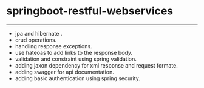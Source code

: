 # springboot-restful-webservices
--------------------------------
- jpa and hibernate .
- crud operations.
- handling response exceptions.
- use hateoas to add links to the response body.
- validation and constraint using spring validation.
- adding jaxon dependency for xml response and request formate.
- adding swagger for api documentation.
- adding basic authentication using spring security.
